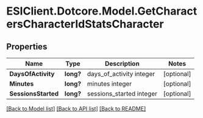 # ESIClient.Dotcore.Model.GetCharactersCharacterIdStatsCharacter
## Properties

Name | Type | Description | Notes
------------ | ------------- | ------------- | -------------
**DaysOfActivity** | **long?** | days_of_activity integer | [optional] 
**Minutes** | **long?** | minutes integer | [optional] 
**SessionsStarted** | **long?** | sessions_started integer | [optional] 

[[Back to Model list]](../README.md#documentation-for-models) [[Back to API list]](../README.md#documentation-for-api-endpoints) [[Back to README]](../README.md)

